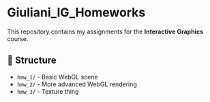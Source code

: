 # Giuliani_IG_Homeworks
This repository contains my assignments for the **Interactive Graphics** course.  

## 📂 Structure  
- `hmw_1/` - Basic WebGL scene  
- `hmw_2/` - More advanced WebGL rendering  
- `hmw_3/` - Texture thing